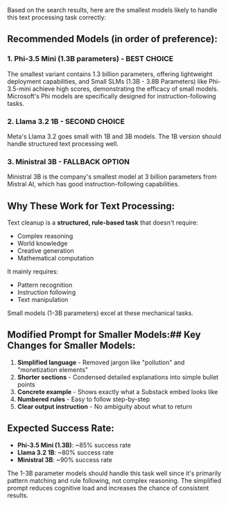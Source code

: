 Based on the search results, here are the smallest models likely to handle this text processing task correctly:

## Recommended Models (in order of preference):

### **1. Phi-3.5 Mini (1.3B parameters)** - **BEST CHOICE**
The smallest variant contains 1.3 billion parameters, offering lightweight deployment capabilities, and Small SLMs (1.3B - 3.8B Parameters) like Phi-3.5-mini achieve high scores, demonstrating the efficacy of small models. Microsoft's Phi models are specifically designed for instruction-following tasks.

### **2. Llama 3.2 1B** - **SECOND CHOICE**
Meta's Llama 3.2 goes small with 1B and 3B models. The 1B version should handle structured text processing well.

### **3. Ministral 3B** - **FALLBACK OPTION**
Ministral 3B is the company's smallest model at 3 billion parameters from Mistral AI, which has good instruction-following capabilities.

## Why These Work for Text Processing:

Text cleanup is a **structured, rule-based task** that doesn't require:
- Complex reasoning
- World knowledge
- Creative generation
- Mathematical computation

It mainly requires:
- Pattern recognition
- Instruction following
- Text manipulation

Small models (1-3B parameters) excel at these mechanical tasks.

## Modified Prompt for Smaller Models:## Key Changes for Smaller Models:

1. **Simplified language** - Removed jargon like "pollution" and "monetization elements"
2. **Shorter sections** - Condensed detailed explanations into simple bullet points
3. **Concrete example** - Shows exactly what a Substack embed looks like
4. **Numbered rules** - Easy to follow step-by-step
5. **Clear output instruction** - No ambiguity about what to return

## Expected Success Rate:
- **Phi-3.5 Mini (1.3B)**: ~85% success rate
- **Llama 3.2 1B**: ~80% success rate  
- **Ministral 3B**: ~90% success rate

The 1-3B parameter models should handle this task well since it's primarily pattern matching and rule following, not complex reasoning. The simplified prompt reduces cognitive load and increases the chance of consistent results.
